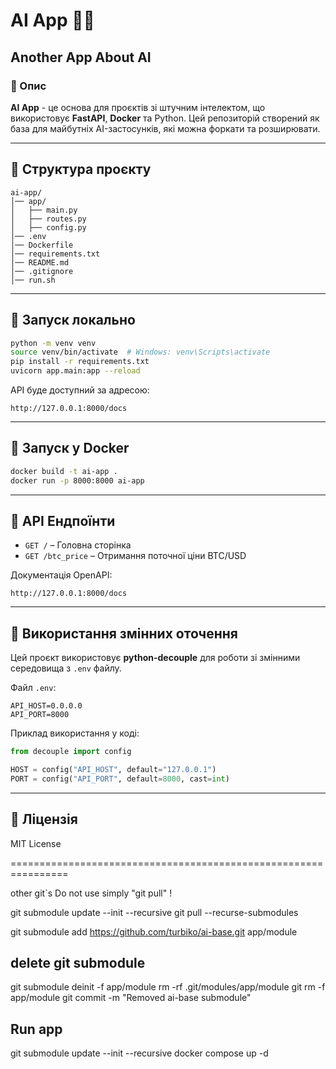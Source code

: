 # AI App 🧠🚀

## Another App About AI

### 📌 Опис
**AI App** - це основа для проєктів зі штучним інтелектом, що використовує **FastAPI**, **Docker** та Python. Цей репозиторій створений як база для майбутніх AI-застосунків, які можна форкати та розширювати.

---

## 📂 Структура проєкту
```
ai-app/
│── app/
│   ├── main.py
│   ├── routes.py
│   ├── config.py
│── .env
│── Dockerfile
│── requirements.txt
│── README.md
│── .gitignore
│── run.sh
```

---

## 🚀 Запуск локально
```bash
python -m venv venv
source venv/bin/activate  # Windows: venv\Scripts\activate
pip install -r requirements.txt
uvicorn app.main:app --reload
```

API буде доступний за адресою:
```
http://127.0.0.1:8000/docs
```

---

## 🐳 Запуск у Docker
```bash
docker build -t ai-app .
docker run -p 8000:8000 ai-app
```

---

## 🔗 API Ендпоїнти
- `GET /` – Головна сторінка
- `GET /btc_price` – Отримання поточної ціни BTC/USD

Документація OpenAPI:
```
http://127.0.0.1:8000/docs
```

---

## 🔧 Використання змінних оточення
Цей проєкт використовує **python-decouple** для роботи зі змінними середовища з `.env` файлу.

Файл `.env`:
```env
API_HOST=0.0.0.0
API_PORT=8000
```

Приклад використання у коді:
```python
from decouple import config

HOST = config("API_HOST", default="127.0.0.1")
PORT = config("API_PORT", default=8000, cast=int)
```

---

## 📌 Ліцензія
MIT License

================================================================

other git`s
Do not use simply "git pull" !

git submodule update --init --recursive
git pull --recurse-submodules

git submodule add https://github.com/turbiko/ai-base.git app/module

## delete git submodule
git submodule deinit -f app/module
rm -rf .git/modules/app/module
git rm -f app/module
git commit -m "Removed ai-base submodule"

## Run app
git submodule update --init --recursive
docker compose up -d

